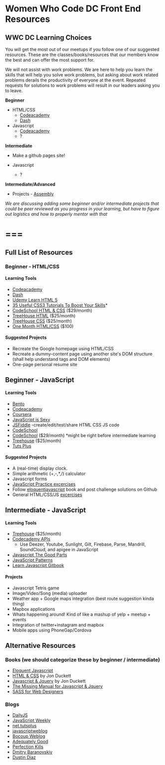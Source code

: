 # Women Who Code DC Front End Resources

## WWC DC Learning Choices
You will get the most out of our meetups if you follow one of our suggested resources. These are the classes/books/resources that our members know the best and can offer the most support for.

We will not assist with work problems. We are here to help you learn the skills that will help you solve work problems, but asking about work related problems derails the productivity of everyone at the event. Repeated requests for solutions to work problems will result in our leaders asking you to leave.

**Beginner**   

* HTML/CSS
	* [Codeacademy](http://www.codecademy.com/tracks/web)
	* [Dash](https://dash.generalassemb.ly/)
* Javascript
	* [Codeacademy](http://www.codecademy.com/tracks/javascript)
	* ?
	
**Intermediate**

* Make a github pages site!

* Javascript
	* ?
	
**Intermediate/Advanced**

* Projects - [Assembly](https://assembly.com/)

*We are discussing adding some beginner and/or intermediate projects that could be peer reviewed as you progress in your learning, but have to figure out logistics and how to properly mentor with that*

===
===

## Full List of Resources

### Beginner - HTML/CSS

#### Learning Tools
* [Codeacademy](http://www.codecademy.com/tracks/web)
* [Dash](https://dash.generalassemb.ly/)
* [Udemy Learn HTML 5](https://www.udemy.com/html5-html-html-html5/?dtcode=efh1xfL29IgV) 
* [35 Useful CSS3 Tutorials To Boost Your Skills](http://www.tripwiremagazine.com/2012/06/css3-tutorials.html)* 
* [CodeSchool HTML & CSS](https://www.codeschool.com/paths/html-css) ($29/month)
* [TreeHouse HTML](http://teamtreehouse.com/library/topic:learn-html) ($25/month)
* [TreeHouse CSS](http://teamtreehouse.com/library/topic:learn-css) ($25/month)
* [One Month HTML/CSS](https://onemonth.com/courses/one-month-html) ($100)

#### Suggested Projects
* Recreate the Google homepage using HTML/CSS
* Recreate a dummy-content page using another site's DOM structure (shall help understand tags and DOM elements)
* One-page personal resume site

## Beginner - JavaScript

#### Learning Tools
* [Bento](https://www.bento.io/)
* [Codeacademy](http://www.codecademy.com/tracks/javascript)
* [Coursera](https://www.coursera.org/)
* [JavaScript is Sexy](http://javascriptissexy.com/)
* [JSFiddle](http://jsfiddle.net/) -create/edit/test/share HTML CSS JS code
* [CodeSchool](http://javascript-roadtrip.codeschool.com/)
* [CodeSchool](https://www.codeschool.com/paths/javascript) ($29/month) *might be right before intermediate learning
* [Treehouse](http://teamtreehouse.com/library/javascript-foundations) ($25/month)
* [Tuts Plus](http://code.tutsplus.com/)

#### Suggested Projects
* A (real-time) display clock.
* Simple arithmetic (+,-,*,/) calculator
* Javascript forms
* [JavaScript Practice excercises](http://www.w3resource.com/javascript-exercises/)
* Follow [eloquentjavascript](http://eloquentjavascript.net/) book and post challenge solutions on Github
* General HTML/CSS/JS [excercises](http://www.teaching-materials.org/exercises/)

## Intermediate - JavaScript

#### Learning Tools
* [Treehouse](http://teamtreehouse.com/library/javascript-foundations) ($25/month)
* [Codecademy APIs](http://www.codecademy.com/blog/52-learn-apis-with-codecademy)
	* Use Deezer, Youtube, Sunlight, Gilt, Firebase, Parse, Mandrill, SoundCloud, and apigee in JavaScript
* [Javascript The Good Parts](http://www.amazon.com/JavaScript-Good-Parts-Douglas-Crockford/dp/0596517742)
* [JavaScript Patterns](http://shichuan.github.io/javascript-patterns/)
* [Learn Javascript Gitbook](http://gitbookio.gitbooks.io/javascript/content/)

#### Projects
* Javascript Tetris game
* Image/Video/Song (media) uploader
* Weather app + Google maps integration (best route suggestion kinda thing)
* Mapbox applications
* Whats happening around! Kind of like a mashup of yelp + meetup + events
* Integration of twitter+instagram and mapbox
* Mobile apps using PhoneGap/Cordova



## Alternative Resources
### Books (we should categorize these by beginner / intermediate)
* [Eloquent Javascript](http://eloquentjavascript.net/)
* [HTML & CSS](http://www.amazon.com/HTML-CSS-Design-Build-Websites/dp/1118008189) by Jon Duckett
* [Javascript & Jquery](http://www.amazon.com/JavaScript-JQuery-Interactive-Front-End-Development/dp/1118531647) by Jon Duckett
* [The Missing Manual for Javascript & Jquery](http://www.amazon.com/JavaScript-jQuery-The-Missing-Manual/dp/1449399029)
* [SASS for Web Designers](http://www.abookapart.com/products/sass-for-web-designers)

### Blogs
* [DailyJS](//dailyjs.com)
* [JavaScript Weekly](http://javascriptweekly.com/)
* [net.tutsplus](http://net.tutsplus.com/?s=javascript)
* [javascriptweblog](http://javascriptweblog.wordpress.com/)
* [Bocoup Weblog](http://weblog.bocoup.com/)
* [Adequately Good](http://www.adequatelygood.com/)
* [Perfection Kills](http://perfectionkills.com/)
* [Dmitry Baranovskiy](http://dmitry.baranovskiy.com/)
* [Dustin Diaz](http://dustindiaz.com/)

